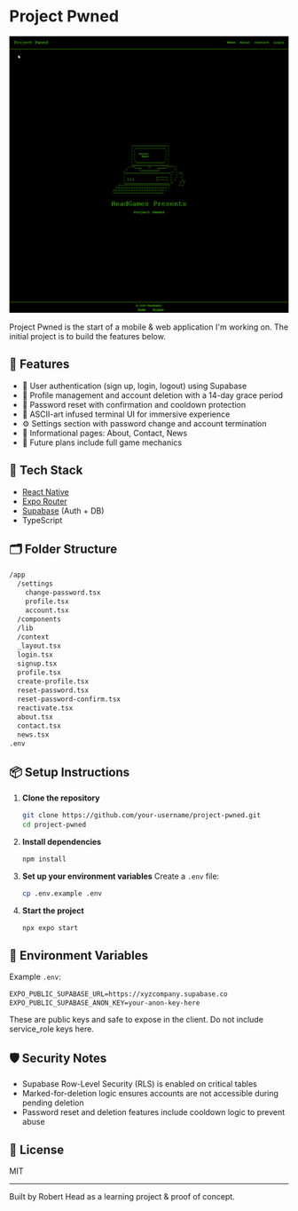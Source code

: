 # Project Pwned

![HeadGames Project Pwned](public/images/landing.png)

Project Pwned is the start of a mobile & web application I'm working on. 
The initial project is to build the features below.

## 🚀 Features

- 🔐 User authentication (sign up, login, logout) using Supabase
- 👤 Profile management and account deletion with a 14-day grace period
- 🔁 Password reset with confirmation and cooldown protection
- 🧾 ASCII-art infused terminal UI for immersive experience
- ⚙️ Settings section with password change and account termination
- 📄 Informational pages: About, Contact, News
- 🧩 Future plans include full game mechanics

## 🔧 Tech Stack

- [React Native](https://reactnative.dev/)
- [Expo Router](https://expo.dev/router)
- [Supabase](https://supabase.com/) (Auth + DB)
- TypeScript

## 🗂️ Folder Structure

```
/app
  /settings
    change-password.tsx
    profile.tsx
    account.tsx
  /components
  /lib
  /context
  _layout.tsx
  login.tsx
  signup.tsx
  profile.tsx
  create-profile.tsx
  reset-password.tsx
  reset-password-confirm.tsx
  reactivate.tsx
  about.tsx
  contact.tsx
  news.tsx
.env
```

## 📦 Setup Instructions

1. **Clone the repository**
   ```bash
   git clone https://github.com/your-username/project-pwned.git
   cd project-pwned
   ```

2. **Install dependencies**
   ```bash
   npm install
   ```

3. **Set up your environment variables**
   Create a `.env` file:
   ```bash
   cp .env.example .env
   ```

4. **Start the project**
   ```bash
   npx expo start
   ```

## 📁 Environment Variables

Example `.env`:
```
EXPO_PUBLIC_SUPABASE_URL=https://xyzcompany.supabase.co
EXPO_PUBLIC_SUPABASE_ANON_KEY=your-anon-key-here
```

These are public keys and safe to expose in the client. Do not include service_role keys here.

## 🛡️ Security Notes

- Supabase Row-Level Security (RLS) is enabled on critical tables
- Marked-for-deletion logic ensures accounts are not accessible during pending deletion
- Password reset and deletion features include cooldown logic to prevent abuse

## 📄 License

MIT

---

Built by Robert Head as a learning project & proof of concept.

